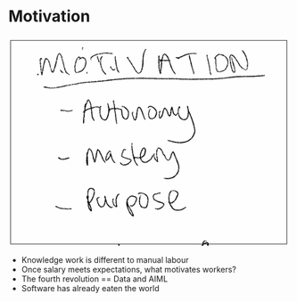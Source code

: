 # Motivation

![images/motivation.png](images/motivation.png)

* Knowledge work is different to manual labour
* Once salary meets expectations, what motivates workers?
* The fourth revolution == Data and AIML
* Software has already eaten the world
